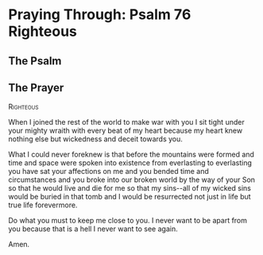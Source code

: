 # Praying Through: Psalm 76 Righteous

## The Psalm

## The Prayer

<div style="font-variant: small-caps;">
Righteous
</div>


When I joined the rest of the world
  to make war with you
  I sit tight
  under your mighty wraith
  with every beat of my heart
  because my heart knew nothing else
  but wickedness and deceit towards you.

What I could never foreknew
  is that before the mountains were formed
  and time and space were spoken into existence
  from everlasting to everlasting
  you have sat your affections on me
  and you bended time and circumstances
  and you broke into our broken world
  by the way of your Son
  so that he would live and die for me
  so that my sins--all of my wicked sins
  would be buried in that tomb
  and I would be resurrected
  not just in life
  but true life
  forevermore.

Do what you must
  to keep me close to you.
  I never want to be apart from you
  because that is a hell
  I never want to see again.

Amen.

